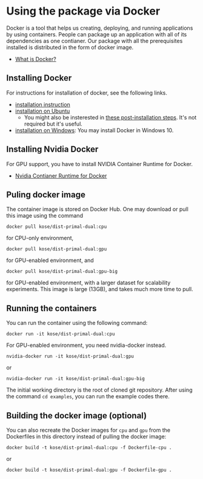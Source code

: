 # Using the package via Docker

Docker is a tool that helps us creating, deploying, and running applications by using containers. People can package up an application with all of its dependencies as one contianer. Our package with all the prerequisites installed is distributed in the form of docker image.

- [What is Docker?](https://opensource.com/resources/what-docker)

## Installing Docker

For instructions for installation of docker, see the following links.

- [installation instruction](https://docs.docker.com/install/)
- [installation on Ubuntu](https://docs.docker.com/install/linux/docker-ce/ubuntu/)
    - You might also be insterested in [these post-installation steps](https://docs.docker.com/install/linux/linux-postinstall/). It's not required but it's useful.
- [installation on Windows](https://docs.docker.com/docker-for-windows/install/): You may install Docker in Windows 10.

## Installing Nvidia Docker

For GPU support, you have to install NVIDIA Container Runtime for Docker. 
- [Nvidia Contianer Runtime for Docker](https://github.com/NVIDIA/nvidia-docker)

## Puling docker image

The container image is stored on Docker Hub. One may download or pull this image using the command
```
docker pull kose/dist-primal-dual:cpu
```
for CPU-only environment,
```
docker pull kose/dist-primal-dual:gpu
```
for GPU-enabled environment, and
```
docker pull kose/dist-primal-dual:gpu-big
```
for GPU-enabled environment, with a larger dataset for scalability experiments. This image is large (13GB), and takes much more time to pull. 

## Running the containers

You can run the container using the following command:
```
docker run -it kose/dist-primal-dual:cpu
```
For GPU-enabled environment, you need nvidia-docker instead.
```
nvidia-docker run -it kose/dist-primal-dual:gpu
```
or
```
nvidia-docker run -it kose/dist-primal-dual:gpu-big
```
The initial working directory is the root of cloned git repository. After using the command `cd examples`, you can run the example codes there.

## Building the docker image (optional)
You can also recreate the Docker images for `cpu` and `gpu` from the Dockerfiles in this directory instead of pulling the docker image:

```
docker build -t kose/dist-primal-dual:cpu -f Dockerfile-cpu .
```
or 
```
docker build -t kose/dist-primal-dual:gpu -f Dockerfile-gpu .
```


